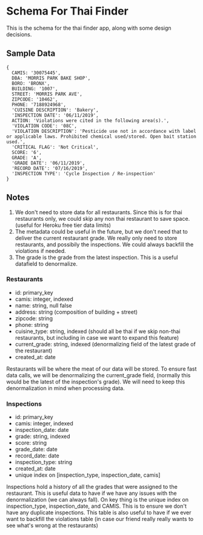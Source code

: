 # Schema For Thai Finder
This is the schema for the thai finder app, along with some design decisions.

## Sample Data
```
{
  CAMIS: '30075445',
  DBA: 'MORRIS PARK BAKE SHOP',
  BORO: 'BRONX',
  BUILDING: '1007',
  STREET: 'MORRIS PARK AVE',
  ZIPCODE: '10462',
  PHONE: '7188924968',
  'CUISINE DESCRIPTION': 'Bakery',
  'INSPECTION DATE': '06/11/2019',
  ACTION: 'Violations were cited in the following area(s).',
  'VIOLATION CODE': '08C',
  'VIOLATION DESCRIPTION': 'Pesticide use not in accordance with label or applicable laws. Prohibited chemical used/stored. Open bait station used.',
  'CRITICAL FLAG': 'Not Critical',
  SCORE: '6',
  GRADE: 'A',
  'GRADE DATE': '06/11/2019',
  'RECORD DATE': '07/16/2019',
  'INSPECTION TYPE': 'Cycle Inspection / Re-inspection' 
}
```

## Notes
1. We don't need to store data for all restaurants. Since this is for thai restaurants only, we could skip any non thai restaurant to save space. (useful for Heroku free tier data limits)
2. The metadata could be useful in the future, but we don't need that to deliver the current restaurant grade. We really only need to store restaurants, and possibily the inspections. We could always backfill the violations if needed.
3. The grade is the grade from the latest inspection. This is a useful datafield to denormalize.

### Restaurants
- id: primary_key
- camis: integer, indexed
- name: string, null false
- address: string (composition of building + street)
- zipcode: string
- phone: string
- cuisine_type: string, indexed (should all be thai if we skip non-thai restaurants, but including in case we want to expand this feature)
- current_grade: string, indexed (denormalizing field of the latest grade of the restaurant)
- created_at: date

Restaurants will be where the meat of our data will be stored. To ensure fast data calls, we will be denormalizing the current_grade field, (normally this would be the latest of the inspection's grade). We will need to keep this denormalization in mind when processing data. 

### Inspections
- id: primary_key
- camis: integer, indexed
- inspection_date: date
- grade: string, indexed
- score: string
- grade_date: date
- record_date: date
- inspection_type: string
- created_at: date
- unique index on [inspection_type, inspection_date, camis]

Inspections hold a history of all the grades that were assigned to the restaurant. This is useful data to have if we have any issues with the denormalization (we can always fall). On key thing is the unique index on inspection_type, inspection_date, and CAMIS. This is to ensure we don't have any duplicate inspections. This table is also useful to have if we ever want to backfill the violations table (in case our friend really really wants to see what's wrong at the restaurants)
